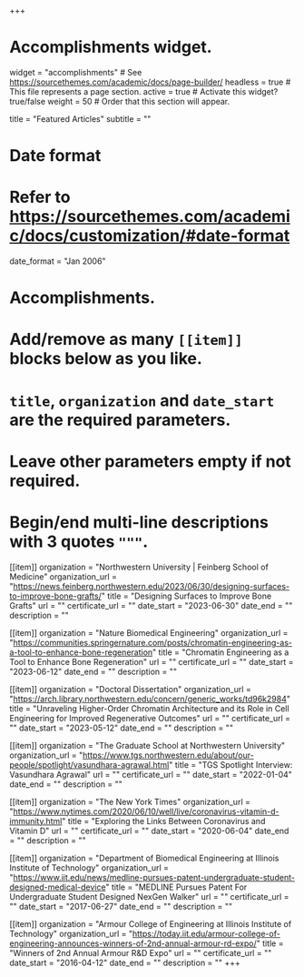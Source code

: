 +++
# Accomplishments widget.
widget = "accomplishments"  # See https://sourcethemes.com/academic/docs/page-builder/
headless = true  # This file represents a page section.
active = true  # Activate this widget? true/false
weight = 50  # Order that this section will appear.

title = "Featured Articles"
subtitle = ""

# Date format
#   Refer to https://sourcethemes.com/academic/docs/customization/#date-format
date_format = "Jan 2006"

# Accomplishments.
#   Add/remove as many `[[item]]` blocks below as you like.
#   `title`, `organization` and `date_start` are the required parameters.
#   Leave other parameters empty if not required.
#   Begin/end multi-line descriptions with 3 quotes `"""`.


[[item]]
  organization = "Northwestern University | Feinberg School of Medicine"
  organization_url = "https://news.feinberg.northwestern.edu/2023/06/30/designing-surfaces-to-improve-bone-grafts/"
  title = "Designing Surfaces to Improve Bone Grafts"
  url = ""
  certificate_url = ""
  date_start = "2023-06-30"
  date_end = ""
  description = ""

[[item]]
  organization = "Nature Biomedical Engineering"
  organization_url = "https://communities.springernature.com/posts/chromatin-engineering-as-a-tool-to-enhance-bone-regeneration"
  title = "Chromatin Engineering as a Tool to Enhance Bone Regeneration"
  url = ""
  certificate_url = ""
  date_start = "2023-06-12"
  date_end = ""
  description = ""

  [[item]]
  organization = "Doctoral Dissertation"
  organization_url = "https://arch.library.northwestern.edu/concern/generic_works/td96k2984"
  title = "Unraveling Higher-Order Chromatin Architecture and its Role in Cell Engineering for Improved Regenerative Outcomes"
  url = ""
  certificate_url = ""
  date_start = "2023-05-12"
  date_end = ""
  description = ""
  
[[item]]
  organization = "The Graduate School at Northwestern University"
  organization_url = "https://www.tgs.northwestern.edu/about/our-people/spotlight/vasundhara-agrawal.html"
  title = "TGS Spotlight Interview: Vasundhara Agrawal"
  url = ""
  certificate_url = ""
  date_start = "2022-01-04"
  date_end = ""
  description = ""
  
[[item]]
  organization = "The New York Times"
  organization_url = "https://www.nytimes.com/2020/06/10/well/live/coronavirus-vitamin-d-immunity.html"
  title = "Exploring the Links Between Coronavirus and Vitamin D"
  url = ""
  certificate_url = ""
  date_start = "2020-06-04"
  date_end = ""
  description = ""
 
[[item]]
  organization = "Department of Biomedical Engineering at Illinois Institute of Technology"
  organization_url = "https://www.iit.edu/news/medline-pursues-patent-undergraduate-student-designed-medical-device"
  title = "MEDLINE Pursues Patent For Undergraduate Student Designed NexGen Walker"
  url = ""
  certificate_url = ""
  date_start = "2017-06-27"
  date_end = ""
  description = ""

[[item]]
  organization = "Armour College of Engineering at Illinois Institute of Technology"
  organization_url = "https://today.iit.edu/armour-college-of-engineering-announces-winners-of-2nd-annual-armour-rd-expo/"
  title = "Winners of 2nd Annual Armour R&D Expo"
  url = ""
  certificate_url = ""
  date_start = "2016-04-12"
  date_end = ""
  description = ""
+++
